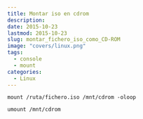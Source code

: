 ```yaml
---
title: Montar iso en cdrom
description: 
date: 2015-10-23
lastmod: 2015-10-23
slug: montar_fichero_iso_como_CD-ROM
image: "covers/linux.png"
tags:
  - console
  - mount
categories:
  - Linux
---
```



`mount /ruta/fichero.iso /mnt/cdrom -oloop`

`umount /mnt/cdrom`

